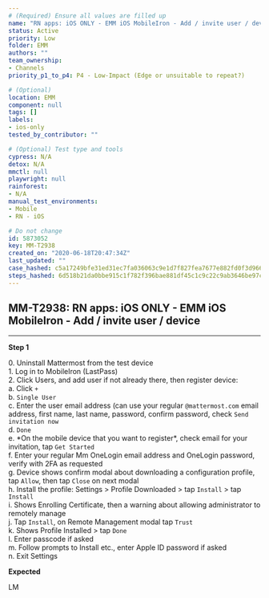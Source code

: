 ```yaml
---
# (Required) Ensure all values are filled up
name: "RN apps: iOS ONLY - EMM iOS MobileIron - Add / invite user / device"
status: Active
priority: Low
folder: EMM
authors: ""
team_ownership:
- Channels
priority_p1_to_p4: P4 - Low-Impact (Edge or unsuitable to repeat?)

# (Optional)
location: EMM
component: null
tags: []
labels:
- ios-only
tested_by_contributor: ""

# (Optional) Test type and tools
cypress: N/A
detox: N/A
mmctl: null
playwright: null
rainforest:
- N/A
manual_test_environments:
- Mobile
- RN - iOS

# Do not change
id: 5873052
key: MM-T2938
created_on: "2020-06-18T20:47:34Z"
last_updated: ""
case_hashed: c5a17249bfe31ed31ec7fa036063c9e1d7f827fea7677e882fd0f3d966121771b289ecf785b309af35447760d517c8b5
steps_hashed: 6d518b21da0bbe915c1f782f396bae881df45c1c9c22c9ab3646be97c6ce72ac856371ff3b7d266699708204424dceff
---
```


<!-- (Auto-generated) Based on frontmatter's "key" and "name" -->

## MM-T2938: RN apps: iOS ONLY - EMM iOS MobileIron - Add / invite user / device

---

**Step 1**

0\. Uninstall Mattermost from the test device\
1\. Log in to MobileIron (LastPass)\
2\. Click Users, and add user if not already there, then register device:\
a. Click `+`\
b. `Single User`\
c. Enter the user email address (can use your regular `@mattermost.com` email address, first name, last name, password, confirm password, check `Send invitation now`\
d. `Done`\
e. \*On the mobile device that you want to register\*, check email for your invitation, tap `Get Started`\
f. Enter your regular Mm OneLogin email address and OneLogin password, verify with 2FA as requested\
g. Device shows confirm modal about downloading a configuration profile, tap `Allow`, then tap `Close` on next modal\
h. Install the profile: Settings > Profile Downloaded > tap `Install` > tap `Install`\
i. Shows Enrolling Certificate, then a warning about allowing administrator to remotely manage\
j. Tap `Install`, on Remote Management modal tap `Trust`\
k. Shows Profile Installed > tap `Done`\
l. Enter passcode if asked\
m. Follow prompts to Install etc., enter Apple ID password if asked\
n. Exit Settings

**Expected**

LM
